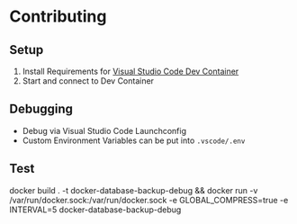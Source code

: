 # Contributing

## Setup

1. Install Requirements for [Visual Studio Code Dev Container](https://code.visualstudio.com/docs/remote/containers)
2. Start and connect to Dev Container

## Debugging

- Debug via Visual Studio Code Launchconfig
- Custom Environment Variables can be put into `.vscode/.env`

## Test

docker build . -t docker-database-backup-debug && docker run  -v /var/run/docker.sock:/var/run/docker.sock -e GLOBAL_COMPRESS=true -e INTERVAL=5 docker-database-backup-debug
